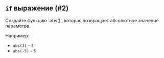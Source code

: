 ## `if` выражение (#2)

Создайте функцию `abs()', которая возвращает абсолютное значение параметра.

Например:

- `abs(3)` - `3`
- `abs(-5)` - `5`